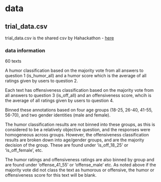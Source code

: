 # data

## trial_data.csv

trial_data.csv is the shared csv by Hahackathon - [here](https://competitions.codalab.org/competitions/26083#participate)

### data information

60 texts

A humor classification based on the majority vote from all answers to question 1 (is_humor_all) and a humor score which is the average of all ratings given by users to question 2. 

Each text has offensiveness classification based on the majority vote from all answers to question 3 (is_off_all) and an offensiveness score, whcih is the average of all ratings given by users to question 4. 

Binned these annotations based on four age groups (18-25, 26-40, 41-55, 56-70), 
and two gender identities (male and female). 

The humor classification results are not binned into these groups, as this is considered to be a relatively objective question, and the responses were homogeneous across groups. However, the offensiveness classification results are broken down into age/gender groups, and are the majority decision of the group. These are found under ‘is_off_18_25’ or ‘is_off_female’, etc. 

The humor ratings and offensiveness ratings are also binned by group and are found under ‘offense_41_55’ or ‘offense_male’ etc. As noted above if the majority vote did not class the text as humorous or offensive, the humor or offensiveness score for this text will be blank. 

